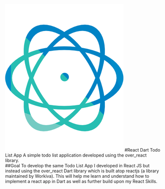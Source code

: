 <img src="over_react.png"></img>
#React Dart Todo List App
A simple todo list application developed using the over_react library.
<br>
##Goal
To develop the same Todo List App I developed in React JS but instead using the over_react Dart library 
which is built atop reactjs (a library maintained by Workiva). This will help me learn and understand how
to implement a react app in Dart as well as further build upon my React Skills.